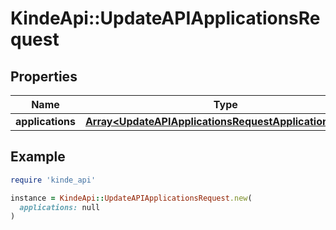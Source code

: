# KindeApi::UpdateAPIApplicationsRequest

## Properties

| Name | Type | Description | Notes |
| ---- | ---- | ----------- | ----- |
| **applications** | [**Array&lt;UpdateAPIApplicationsRequestApplicationsInner&gt;**](UpdateAPIApplicationsRequestApplicationsInner.md) |  |  |

## Example

```ruby
require 'kinde_api'

instance = KindeApi::UpdateAPIApplicationsRequest.new(
  applications: null
)
```

